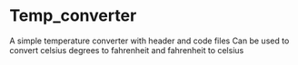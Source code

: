 # Temp_converter
A simple temperature converter with header and code files
Can be used to convert celsius degrees to fahrenheit and fahrenheit to celsius
